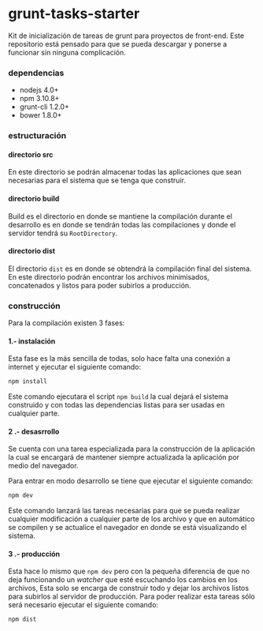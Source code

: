 # grunt-tasks-starter

Kit de inicialización de tareas de grunt para proyectos de front-end. Este
repositorio está pensado para que se pueda descargar y ponerse a funcionar sin
ninguna complicación.

### dependencias

- nodejs 4.0+
- npm 3.10.8+
- grunt-cli 1.2.0+
- bower 1.8.0+

### estructuración

#### directorio src

En este directorio se podrán almacenar todas las aplicaciones que sean
necesarias para el sistema que se tenga que construir.

#### directorio build

Build es el directorio en donde se mantiene la compilación durante el desarrollo
es en donde se tendrán todas las compilaciones y donde el servidor tendrá
su `RootDirectory`.

#### directorio dist

El directorio `dist` es en donde se obtendrá la compilación final del sistema. En
este directorio podrán encontrar los archivos minimisados, concatenados y listos
para poder subirlos a producción.

### construcción

Para la compilación existen 3 fases:

#### 1.- instalación

Esta fase es la más sencilla de todas, solo hace falta una conexión a internet
y ejecutar el siguiente comando:

```bash
npm install
```
Este comando ejecutara el script `npm build` la cual dejará el sistema
construido y con todas las dependencias listas para ser usadas en cualquier
parte.


#### 2 .- desasrrollo

Se cuenta con una tarea especializada para la construcción de la aplicación la
cual se encargará de mantener siempre actualizada la aplicación por medio del
navegador.

Para entrar en modo desarrollo se tiene que ejecutar el siguiente comando:

```bash
npm dev
```
Este comando lanzará las tareas necesarias para que se pueda realizar cualquier
modificación a cualquier parte de los archivo y que en automático se compilen
y se actualice el navegador en donde se está visualizando el sistema.


#### 3 .- producción

Esta hace lo mismo que `npm dev` pero con la pequeña diferencia de que no deja
funcionando un _watcher_ que esté escuchando los cambios en los archivos, Esta
solo se encarga de construir todo y dejar los archivos listos para subirlos
al servidor de producción. Para poder realizar esta tareas sólo será necesario
ejecutar el siguiente comando:

```bash
npm dist
```
